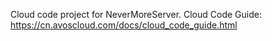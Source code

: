 Cloud code project for NeverMoreServer. Cloud Code Guide: https://cn.avoscloud.com/docs/cloud_code_guide.html